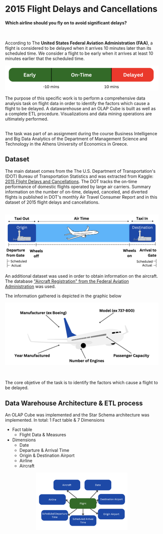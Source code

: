 # 2015 Flight Delays and Cancellations
#### Which airline should you fly on to avoid significant delays?

<br>

According to The **United States Federal Aviation Administration (FAA)**, a flight is considered to be delayed when it arrives 10 minutes later than its scheduled time. We consider a flight to be early when it arrives at least 10 minutes earlier that the scheduled time.

![Status](images/Flight_Status.png)  

The purpose of this specific work is to perform a comprehensive data analysis task on flight data in order to identify the factors which cause a flight to be delayed. A datawarehouse and an OLAP Cube is built as well as a complete ETL procedure. Visualizations and data mining operations are ultimately performed.

<br>
The task was part of an assignment during the course Business Intelligence and Big Data Analytics of the Department of Management Science and Technology in the Athens University of Economics in Greece.

## Dataset 

The main dataset comes from the The U.S. Department of Transportation's (DOT) Bureau of Transportation Statistics and was extracted from Kaggle: [2015 Flight Delays and Cancellations](https://www.kaggle.com/datasets/usdot/flight-delays?select=airlines.csv). The DOT tracks the on-time performance of domestic flights operated by large air carriers. Summary information on the number of on-time, delayed, canceled, and diverted flights is published in DOT's monthly Air Travel Consumer Report and in this dataset of 2015 flight delays and cancellations.
<br>
<br>

![AircraftTimeline](images/Aircraft_Timeline.png)  

An additional dataset was used in order to obtain information on the aircraft. The database ["Aircraft Registration" from the Federal Aviation Administration](https://www.faa.gov/licenses_certificates/aircraft_certification/aircraft_registry/releasable_aircraft_download) was used.  

The information gathered is depicted in the graphic below

![AircraftInfo](images/Aircraft_Info.png)  

<br>

The core objetive of the task is to identify the factors which cause a flight to be delayed. 

## Data Warehouse Architecture & ETL process

An OLAP Cube was implemented and the Star Schema architecture was implemented. In total: 1 Fact table & 7 Dimensions

- Fact table
    - Flight Data & Measures
- Dimensions
    - Date
    - Departure & Arrival Time
    - Origin & Destination Airport
    - Airline
    - Aircraft

<div style="display: flex; justify-content: center;">
    <img src="images/Star_Schema.png" alt="Image Description" width="300">
</div>

